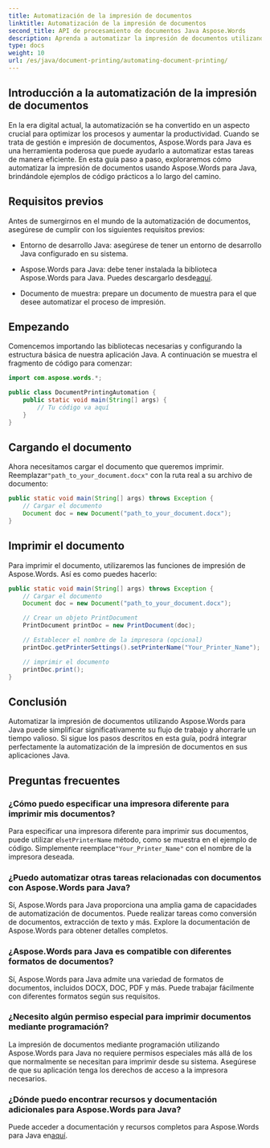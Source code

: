 ```yaml
---
title: Automatización de la impresión de documentos
linktitle: Automatización de la impresión de documentos
second_title: API de procesamiento de documentos Java Aspose.Words
description: Aprenda a automatizar la impresión de documentos utilizando Aspose.Words para Java. Guía paso a paso con ejemplos de código para una gestión documental eficiente en Java.
type: docs
weight: 10
url: /es/java/document-printing/automating-document-printing/
---
```


## Introducción a la automatización de la impresión de documentos

En la era digital actual, la automatización se ha convertido en un aspecto crucial para optimizar los procesos y aumentar la productividad. Cuando se trata de gestión e impresión de documentos, Aspose.Words para Java es una herramienta poderosa que puede ayudarlo a automatizar estas tareas de manera eficiente. En esta guía paso a paso, exploraremos cómo automatizar la impresión de documentos usando Aspose.Words para Java, brindándole ejemplos de código prácticos a lo largo del camino.

## Requisitos previos

Antes de sumergirnos en el mundo de la automatización de documentos, asegúrese de cumplir con los siguientes requisitos previos:

- Entorno de desarrollo Java: asegúrese de tener un entorno de desarrollo Java configurado en su sistema.

- Aspose.Words para Java: debe tener instalada la biblioteca Aspose.Words para Java. Puedes descargarlo desde[aquí](https://releases.aspose.com/words/java/).

- Documento de muestra: prepare un documento de muestra para el que desee automatizar el proceso de impresión.

## Empezando

Comencemos importando las bibliotecas necesarias y configurando la estructura básica de nuestra aplicación Java. A continuación se muestra el fragmento de código para comenzar:

```java
import com.aspose.words.*;

public class DocumentPrintingAutomation {
    public static void main(String[] args) {
        // Tu código va aquí
    }
}
```

## Cargando el documento

 Ahora necesitamos cargar el documento que queremos imprimir. Reemplazar`"path_to_your_document.docx"` con la ruta real a su archivo de documento:

```java
public static void main(String[] args) throws Exception {
    // Cargar el documento
    Document doc = new Document("path_to_your_document.docx");
}
```

## Imprimir el documento

Para imprimir el documento, utilizaremos las funciones de impresión de Aspose.Words. Así es como puedes hacerlo:

```java
public static void main(String[] args) throws Exception {
    // Cargar el documento
    Document doc = new Document("path_to_your_document.docx");

    // Crear un objeto PrintDocument
    PrintDocument printDoc = new PrintDocument(doc);

    // Establecer el nombre de la impresora (opcional)
    printDoc.getPrinterSettings().setPrinterName("Your_Printer_Name");

    // imprimir el documento
    printDoc.print();
}
```

## Conclusión

Automatizar la impresión de documentos utilizando Aspose.Words para Java puede simplificar significativamente su flujo de trabajo y ahorrarle un tiempo valioso. Si sigue los pasos descritos en esta guía, podrá integrar perfectamente la automatización de la impresión de documentos en sus aplicaciones Java.

## Preguntas frecuentes

### ¿Cómo puedo especificar una impresora diferente para imprimir mis documentos?

 Para especificar una impresora diferente para imprimir sus documentos, puede utilizar el`setPrinterName` método, como se muestra en el ejemplo de código. Simplemente reemplace`"Your_Printer_Name"` con el nombre de la impresora deseada.

### ¿Puedo automatizar otras tareas relacionadas con documentos con Aspose.Words para Java?

Sí, Aspose.Words para Java proporciona una amplia gama de capacidades de automatización de documentos. Puede realizar tareas como conversión de documentos, extracción de texto y más. Explore la documentación de Aspose.Words para obtener detalles completos.

### ¿Aspose.Words para Java es compatible con diferentes formatos de documentos?

Sí, Aspose.Words para Java admite una variedad de formatos de documentos, incluidos DOCX, DOC, PDF y más. Puede trabajar fácilmente con diferentes formatos según sus requisitos.

### ¿Necesito algún permiso especial para imprimir documentos mediante programación?

La impresión de documentos mediante programación utilizando Aspose.Words para Java no requiere permisos especiales más allá de los que normalmente se necesitan para imprimir desde su sistema. Asegúrese de que su aplicación tenga los derechos de acceso a la impresora necesarios.

### ¿Dónde puedo encontrar recursos y documentación adicionales para Aspose.Words para Java?

 Puede acceder a documentación y recursos completos para Aspose.Words para Java en[aquí](https://reference.aspose.com/words/java/).